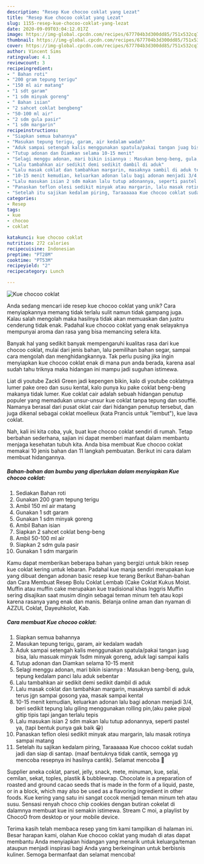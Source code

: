 ```yaml
---
description: "Resep Kue chocoo coklat yang Lezat"
title: "Resep Kue chocoo coklat yang Lezat"
slug: 1155-resep-kue-chocoo-coklat-yang-lezat
date: 2020-09-09T03:04:12.017Z
image: https://img-global.cpcdn.com/recipes/677704b3d300dd85/751x532cq70/kue-chocoo-coklat-foto-resep-utama.jpg
thumbnail: https://img-global.cpcdn.com/recipes/677704b3d300dd85/751x532cq70/kue-chocoo-coklat-foto-resep-utama.jpg
cover: https://img-global.cpcdn.com/recipes/677704b3d300dd85/751x532cq70/kue-chocoo-coklat-foto-resep-utama.jpg
author: Vincent Sims
ratingvalue: 4.1
reviewcount: 3
recipeingredient:
- " Bahan roti"
- "200 gram tepung terigu"
- "150 ml air matang"
- "1 sdt garam"
- "1 sdm minyak goreng"
- " Bahan isian"
- "2 sahcet coklat bengbeng"
- "50-100 ml air"
- "2 sdm gula pasir"
- "1 sdm margarin"
recipeinstructions:
- "Siapkan semua bahannya"
- "Masukan tepung terigu, garam, air kedalam wadah"
- "Aduk sampai setengah kalis menggunakan spatula/pakai tangan juag bisa, lalu masuak minyak 1sdm minyak goreng, aduk lagi sampai kalis"
- "Tutup adonan dan Diamkan selama 10-15 menit"
- "Selagi menggu adonan, mari bikin isiannya : Masukan beng-beng, gula, tepung kedalam panci lalu aduk sebentar"
- "Lalu tambahkan air sedikit demi sedikit dambil di aduk"
- "Lalu masak coklat dan tambahkan margarin, masaknya sambil di aduk terus jgn sampai gosong yaa, masak sampai kental"
- "10-15 menit kemudian, keluarkan adonan lalu bagi adonan menjadi 3/4, beri sedikit tepung lalu giling menggunakan rolling pin,(aku pake pipa) gitip tipis tapi jangan terlalu tepis"
- "Lalu masukan isian 2 sdm makan lalu tutup adonannya, seperti pastel ya, (tapi bentuk punya gak baik 😀)"
- "Panaskan teflon olesi sedikit minyak atau margarin, lalu masak rotinya sampai matang"
- "Setelah itu sajikan kedalam piring, Taraaaaaa Kue chocoo coklat sudah jadi dan siap di santap. (maaf bentuknya tidak cantik, semoga yg mencoba resepnya ini hasilnya cantik). Selamat mencoba 🤗"
categories:
- Resep
tags:
- kue
- chocoo
- coklat

katakunci: kue chocoo coklat 
nutrition: 272 calories
recipecuisine: Indonesian
preptime: "PT28M"
cooktime: "PT53M"
recipeyield: "2"
recipecategory: Lunch

---
```



![Kue chocoo coklat](https://img-global.cpcdn.com/recipes/677704b3d300dd85/751x532cq70/kue-chocoo-coklat-foto-resep-utama.jpg)

Anda sedang mencari ide resep kue chocoo coklat yang unik? Cara menyiapkannya memang tidak terlalu sulit namun tidak gampang juga. Kalau salah mengolah maka hasilnya tidak akan memuaskan dan justru cenderung tidak enak. Padahal kue chocoo coklat yang enak selayaknya mempunyai aroma dan rasa yang bisa memancing selera kita.

Banyak hal yang sedikit banyak mempengaruhi kualitas rasa dari kue chocoo coklat, mulai dari jenis bahan, lalu pemilihan bahan segar, sampai cara mengolah dan menghidangkannya. Tak perlu pusing jika ingin menyiapkan kue chocoo coklat enak di mana pun anda berada, karena asal sudah tahu triknya maka hidangan ini mampu jadi suguhan istimewa.

Liat di youtube Zackli Green jadi kepengen bikin, kalo di youtube coklatnya lumer pake oreo dan susu kental, kalo punya ku pake coklat beng-beng makanya tidak lumer. Kue coklat cair adalah sebuah hidangan penutup populer yang memadukan unsur-unsur kue coklat tanpa tepung dan soufflé. Namanya berasal dari pusat oklat cair dari hidangan penutup tersebut, dan juga dikenal sebagai coklat moelleux (kata Prancis untuk &#34;lembut&#34;), kue lava coklat.


Nah, kali ini kita coba, yuk, buat kue chocoo coklat sendiri di rumah. Tetap berbahan sederhana, sajian ini dapat memberi manfaat dalam membantu menjaga kesehatan tubuh kita. Anda bisa membuat Kue chocoo coklat memakai 10 jenis bahan dan 11 langkah pembuatan. Berikut ini cara dalam membuat hidangannya.

<!--inarticleads1-->

##### Bahan-bahan dan bumbu yang diperlukan dalam menyiapkan Kue chocoo coklat:

1. Sediakan  Bahan roti
1. Gunakan 200 gram tepung terigu
1. Ambil 150 ml air matang
1. Gunakan 1 sdt garam
1. Gunakan 1 sdm minyak goreng
1. Ambil  Bahan isian
1. Siapkan 2 sahcet coklat beng-beng
1. Ambil 50-100 ml air
1. Siapkan 2 sdm gula pasir
1. Gunakan 1 sdm margarin


Kamu dapat memberikan beberapa bahan yang bergizi untuk bikin resep kue coklat kering untuk lebaran. Padahal kue manja sendiri merupakan kue yang dibuat dengan adonan basic resep kue terang Berikut Bahan-bahan dan Cara Membuat Resep Bolu Coklat Lembab (Cake Coklat Kukus Moist. Muffin atau muffin cake merupakan kue tradisional khas Inggris Muffin sering disajikan saat musim dingin sebagai teman minum teh atau kopi karena rasanya yang enak dan manis. Belanja online aman dan nyaman di AZZUL Coklat, Dayeuhkolot, Kab. 

<!--inarticleads2-->

##### Cara membuat Kue chocoo coklat:

1. Siapkan semua bahannya
1. Masukan tepung terigu, garam, air kedalam wadah
1. Aduk sampai setengah kalis menggunakan spatula/pakai tangan juag bisa, lalu masuak minyak 1sdm minyak goreng, aduk lagi sampai kalis
1. Tutup adonan dan Diamkan selama 10-15 menit
1. Selagi menggu adonan, mari bikin isiannya : Masukan beng-beng, gula, tepung kedalam panci lalu aduk sebentar
1. Lalu tambahkan air sedikit demi sedikit dambil di aduk
1. Lalu masak coklat dan tambahkan margarin, masaknya sambil di aduk terus jgn sampai gosong yaa, masak sampai kental
1. 10-15 menit kemudian, keluarkan adonan lalu bagi adonan menjadi 3/4, beri sedikit tepung lalu giling menggunakan rolling pin,(aku pake pipa) gitip tipis tapi jangan terlalu tepis
1. Lalu masukan isian 2 sdm makan lalu tutup adonannya, seperti pastel ya, (tapi bentuk punya gak baik 😀)
1. Panaskan teflon olesi sedikit minyak atau margarin, lalu masak rotinya sampai matang
1. Setelah itu sajikan kedalam piring, Taraaaaaa Kue chocoo coklat sudah jadi dan siap di santap. (maaf bentuknya tidak cantik, semoga yg mencoba resepnya ini hasilnya cantik). Selamat mencoba 🤗


Supplier aneka coklat, parsel, jelly, snack, mete, minuman, kue, selai, cemilan, sekat, toples, plastik &amp; bubblewrap. Chocolate is a preparation of roasted and ground cacao seeds that is made in the form of a liquid, paste, or in a block, which may also be used as a flavoring ingredient in other foods. Kue kering yang satu ini sangat cocok menjadi teman minum teh atau susu. Sensasi renyah choco chip cookies dengan butiran cokelat di dalamnya membuat kue ini semakin istimewa. Stream C moi, a playlist by ChocoO from desktop or your mobile device. 

Terima kasih telah membaca resep yang tim kami tampilkan di halaman ini. Besar harapan kami, olahan Kue chocoo coklat yang mudah di atas dapat membantu Anda menyiapkan hidangan yang menarik untuk keluarga/teman ataupun menjadi inspirasi bagi Anda yang berkeinginan untuk berbisnis kuliner. Semoga bermanfaat dan selamat mencoba!
